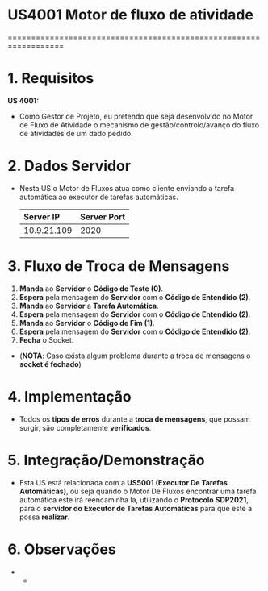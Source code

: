 # US4001 Motor de fluxo de atividade
==================================================================

# 1. Requisitos

**US 4001:**

* Como Gestor de Projeto, eu pretendo que seja desenvolvido no Motor de Fluxo de Atividade o mecanismo de gestão/controlo/avanço do fluxo de atividades de um dado pedido.

# 2. Dados Servidor

* Nesta US o Motor de Fluxos atua como cliente enviando a tarefa automática ao executor de tarefas automáticas.

     | Server IP  | Server Port |
     |:---------- |:----------- |
     |10.9.21.109  |2020         |

# 3. Fluxo de Troca de Mensagens

1. **Manda** ao **Servidor** o **Código de Teste (0)**.
2. **Espera** pela mensagem do **Servidor** com o **Código de Entendido (2)**.
3. **Manda** ao **Servidor** a **Tarefa Automática**.
4. **Espera** pela mensagem do **Servidor** com o **Código de Entendido (2)**.
7. **Manda** ao **Servidor** o **Código de Fim (1)**.
8. **Espera** pela mensagem do **Servidor** com o **Código de Entendido (2)**.
9. **Fecha** o Socket.

* (**NOTA**: Caso exista algum problema durante a troca de mensagens o **socket é fechado**)


# 4. Implementação

* Todos os **tipos de erros** durante a **troca de mensagens**, que possam surgir, são completamente **verificados**.

# 5. Integração/Demonstração

* Esta US está relacionada com a **US5001 (Executor De Tarefas Automáticas)**, ou seja quando o Motor De Fluxos encontrar uma tarefa automática este irá reencaminha la, utilizando o **Protocolo SDP2021**, para o **servidor do Executor de Tarefas Automáticas** para que este a possa **realizar**.

# 6. Observações

* -
